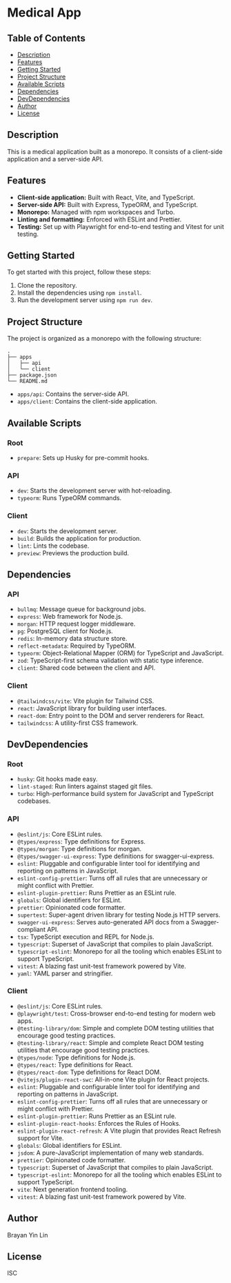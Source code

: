 # Medical App

## Table of Contents
- [Description](#description)
- [Features](#features)
- [Getting Started](#getting-started)
- [Project Structure](#project-structure)
- [Available Scripts](#available-scripts)
- [Dependencies](#dependencies)
- [DevDependencies](#devdependencies)
- [Author](#author)
- [License](#license)

## Description
This is a medical application built as a monorepo. It consists of a client-side application and a server-side API.

## Features
- **Client-side application:** Built with React, Vite, and TypeScript.
- **Server-side API:** Built with Express, TypeORM, and TypeScript.
- **Monorepo:** Managed with npm workspaces and Turbo.
- **Linting and formatting:** Enforced with ESLint and Prettier.
- **Testing:** Set up with Playwright for end-to-end testing and Vitest for unit testing.

## Getting Started
To get started with this project, follow these steps:
1. Clone the repository.
2. Install the dependencies using `npm install`.
3. Run the development server using `npm run dev`.

## Project Structure
The project is organized as a monorepo with the following structure:
```
.
├── apps
│   ├── api
│   └── client
├── package.json
└── README.md
```
- `apps/api`: Contains the server-side API.
- `apps/client`: Contains the client-side application.

## Available Scripts
### Root
- `prepare`: Sets up Husky for pre-commit hooks.

### API
- `dev`: Starts the development server with hot-reloading.
- `typeorm`: Runs TypeORM commands.

### Client
- `dev`: Starts the development server.
- `build`: Builds the application for production.
- `lint`: Lints the codebase.
- `preview`: Previews the production build.

## Dependencies
### API
- `bullmq`: Message queue for background jobs.
- `express`: Web framework for Node.js.
- `morgan`: HTTP request logger middleware.
- `pg`: PostgreSQL client for Node.js.
- `redis`: In-memory data structure store.
- `reflect-metadata`: Required by TypeORM.
- `typeorm`: Object-Relational Mapper (ORM) for TypeScript and JavaScript.
- `zod`: TypeScript-first schema validation with static type inference.
- `client`: Shared code between the client and API.

### Client
- `@tailwindcss/vite`: Vite plugin for Tailwind CSS.
- `react`: JavaScript library for building user interfaces.
- `react-dom`: Entry point to the DOM and server renderers for React.
- `tailwindcss`: A utility-first CSS framework.

## DevDependencies
### Root
- `husky`: Git hooks made easy.
- `lint-staged`: Run linters against staged git files.
- `turbo`: High-performance build system for JavaScript and TypeScript codebases.

### API
- `@eslint/js`: Core ESLint rules.
- `@types/express`: Type definitions for Express.
- `@types/morgan`: Type definitions for morgan.
- `@types/swagger-ui-express`: Type definitions for swagger-ui-express.
- `eslint`: Pluggable and configurable linter tool for identifying and reporting on patterns in JavaScript.
- `eslint-config-prettier`: Turns off all rules that are unnecessary or might conflict with Prettier.
- `eslint-plugin-prettier`: Runs Prettier as an ESLint rule.
- `globals`: Global identifiers for ESLint.
- `prettier`: Opinionated code formatter.
- `supertest`: Super-agent driven library for testing Node.js HTTP servers.
- `swagger-ui-express`: Serves auto-generated API docs from a Swagger-compliant API.
- `tsx`: TypeScript execution and REPL for Node.js.
- `typescript`: Superset of JavaScript that compiles to plain JavaScript.
- `typescript-eslint`: Monorepo for all the tooling which enables ESLint to support TypeScript.
- `vitest`: A blazing fast unit-test framework powered by Vite.
- `yaml`: YAML parser and stringifier.

### Client
- `@eslint/js`: Core ESLint rules.
- `@playwright/test`: Cross-browser end-to-end testing for modern web apps.
- `@testing-library/dom`: Simple and complete DOM testing utilities that encourage good testing practices.
- `@testing-library/react`: Simple and complete React DOM testing utilities that encourage good testing practices.
- `@types/node`: Type definitions for Node.js.
- `@types/react`: Type definitions for React.
- `@types/react-dom`: Type definitions for React DOM.
- `@vitejs/plugin-react-swc`: All-in-one Vite plugin for React projects.
- `eslint`: Pluggable and configurable linter tool for identifying and reporting on patterns in JavaScript.
- `eslint-config-prettier`: Turns off all rules that are unnecessary or might conflict with Prettier.
- `eslint-plugin-prettier`: Runs Prettier as an ESLint rule.
- `eslint-plugin-react-hooks`: Enforces the Rules of Hooks.
- `eslint-plugin-react-refresh`: A Vite plugin that provides React Refresh support for Vite.
- `globals`: Global identifiers for ESLint.
- `jsdom`: A pure-JavaScript implementation of many web standards.
- `prettier`: Opinionated code formatter.
- `typescript`: Superset of JavaScript that compiles to plain JavaScript.
- `typescript-eslint`: Monorepo for all the tooling which enables ESLint to support TypeScript.
- `vite`: Next generation frontend tooling.
- `vitest`: A blazing fast unit-test framework powered by Vite.

## Author
Brayan Yin Lin

## License
ISC
